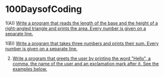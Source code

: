 # 100DaysofCoding

1(A)) [Write a program that reads the length of the base and the height of a right-angled triangle and prints the area. Every number is given on a separate line.](CodeDay1(A).md)

1(B)) [Write a program that takes three numbers and prints their sum. Every number is given on a separate line.](CodeDay1(B).md)

2) [Write a program that greets the user by printing the word "Hello", a comma, the name of the user and an exclamation mark after it. See the examples below.](CodeDay2.md)
